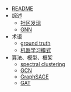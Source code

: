 * [README](网络分析/README.md)
* 综述
	* [社区发现](网络分析/社区发现.md)
	* [GNN](网络分析/model/GNN.md)
* 术语
	* [ground truth](网络分析/术语/ground%20truth.md)
	* [机器学习模式](网络分析/术语/ML%20pattern.md)
* 算法、模型、框架
	* [spectral clustering](网络分析/术语/spectral%20clustering.md)
	* [GCN](网络分析/model/GCN.md)
	* [GraphSAGE](网络分析/model/GraphSAGE.md)
	* [GAT](网络分析/model/GAT.md)
	